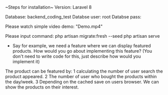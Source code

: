 ~Steps for installation~
Version: Laravel 8

Database: backend_coding_test
Databse user: root
Databse pass: 

Please watch simple video demo:
"Demo.mp4"

Please input command:
php artisan migrate:fresh --seed
php artisan serve





- Say for example, we need a feature where we can display featured products. How would you go about implementing this feature? (You don't need to write code for this, just describe how would you implement it)


The product can be featured by:
1 calculating the number of user search the product appeared.
2 The number of user who bought the products within the day/week.
3 Depending on the cached save on users browser. We can show the products on their interest.



<!-- 
# iThinkWeb Backend developer coding test

## Task
You're tasked to create a simple REST web service application for an e-commerce app using Laravel.

You need to develop APIs for creating and viewing a single product. There should also be an API for viewing a list of the products.

A product needs to have the following information:

- Product name
- Product description
- Product price
- Created at
- Updated at

## Requirements
- The product name should have a maximum of 255 characters, and the product price should be numeric that accepts up to two decimal places.
- The created at and updated at fields should be in timestamp format.
- The view products list API needs to be paginated.
- You are required to use MySQL for the database storage in this test.
- You are free to use any library or component just as long as it can be installed using Composer.
- Don't forget to provide instructions on how to set the application up.

## Optional (for bonus points)
- Cache the view single product API. You are free to use any cache driver
- Create automated tests for the APIs
- Say for example, we need a feature where we can display featured products. How would you go about implementing this feature? (You don't need to write code for this, just describe how would you implement it)

 -->
